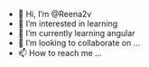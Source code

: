 - 👋 Hi, I’m @Reena2v
- 👀 I’m interested in learning
- 🌱 I’m currently learning angular
- 💞️ I’m looking to collaborate on ...
- 📫 How to reach me ...

<!---
Reena2v/Reena2v is a ✨ special ✨ repository because its `README.md` (this file) appears on your GitHub profile.
You can click the Preview link to take a look at your changes.
--->
